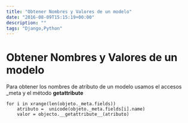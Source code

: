 ```yaml
---
title: "Obtener Nombres y Valores de un modelo"
date: "2016-08-09T15:15:19+00:00"
description: ""
tags: "Django,Python"
---
```

# Obtener Nombres y Valores de un modelo

Para obtener los nombres de atributo de un modelo usamos el accesos _meta y el método __getattribute__

```
for i in xrange(len(objeto._meta.fields))
    atributo =  unicode(objeto._meta.fields[i].name)
    valor = objecto.__getattribute__(atributo)

```



